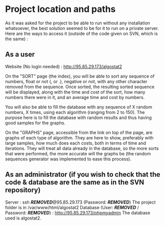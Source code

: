 # Project location and paths
As it was asked for the project to be able to run without any installation whatsoever, the best solution seemed to be for it to run on a private server.
Here are the ways to access it (outside of the code given on SVN, which is the same) :

## As a user
Website (No login needed) : http://95.85.29.173/algostat2


On the "SORT" page (the index), you will be able to sort any sequence of numbers, float or not (, or .), negative or not, with any other character removed from the sequence.
Once sorted, the resulting sorted sequence will be displayed, along with the time and cost of the sort, how many numbers there were in it, and an average time and cost by numbers.


You will also be able to fill the database with any sequence of X random numbers, X times, using each algorithm (ranging from 2 to 150). The purpose here is to fill the database with random results and thus having good samples for the graphs.


On the "GRAPHS" page, accessible from the link on top of the page, are graphs of each type of algorithm. They are here to show, preferably with large samples, how much does each costs, both in terms of time and iterations. They will treat all data already in the database, so the more sorts that were performed, the more accurate will the graphs be (the random sequences generator was implemented to ease this process).

## As an administrator (if you wish to check that the code & database are the same as in the SVN repository)
Server : ssh ***REMOVED***@95.85.29.173 (Password: ***REMOVED***)
  The project folder is in /var/www/html/algostat2
Database (User: ***REMOVED*** / Password: ***REMOVED***) : http://95.85.29.173/phpmyadmin
  The database used is algostat2.
